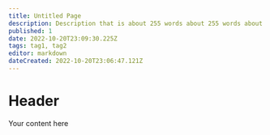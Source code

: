 ```yaml
---
title: Untitled Page
description: Description that is about 255 words about 255 words about 255 words about 255 words about 255 words about 255 words about 255 wordsabout 255 wordsabout 255 wordsabout 255 wordsabout 255 wordsabout 255 wordsabout 255 wordsabout oops meant characters lol!!!
published: 1
date: 2022-10-20T23:09:30.225Z
tags: tag1, tag2
editor: markdown
dateCreated: 2022-10-20T23:06:47.121Z
---
```


# Header
Your content here